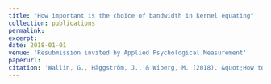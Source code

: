 ```yaml
---
title: "How important is the choice of bandwidth in kernel equating"
collection: publications
permalink: 
excerpt: 
date: 2018-01-01
venue: 'Resubmission invited by Applied Psychological Measurement'
paperurl: 
citation: 'Wallin, G., Häggström, J., & Wiberg, M. (2018). &quot;How to select the bandwidth in kernel equating - An evaluation of five different methods.&quot; <i>Quantitative Psychology</i>.'
---
```


